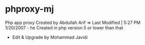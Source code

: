 # phproxy-mj
 Php app proxy
 Created by Abdullah Arif => Last Modified  | 5:27 PM 1/20/2007 - he Created in php version 5 or lower than that
 - Edit & Upgrade by Mohammad Javidi